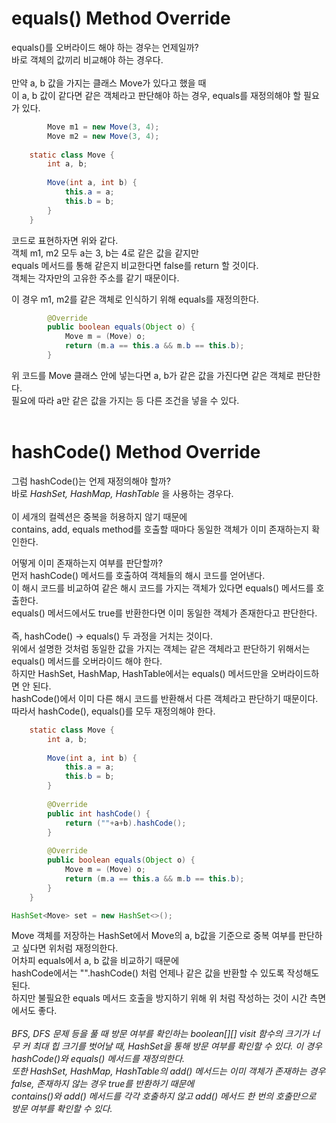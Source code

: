 # equals() Method Override
equals()를 오버라이드 해야 하는 경우는 언제일까?  
바로 객체의 값끼리 비교해야 하는 경우다.  
<br>
만약 a, b 값을 가지는 클래스 Move가 있다고 했을 때  
이 a, b 값이 같다면 같은 객체라고 판단해야 하는 경우, equals를 재정의해야 할 필요가 있다.

```java
        Move m1 = new Move(3, 4);
        Move m2 = new Move(3, 4);
        
	static class Move {
		int a, b;
    
		Move(int a, int b) {
			this.a = a;
			this.b = b; 
		}
	}
```
코드로 표현하자면 위와 같다.  
객체 m1, m2 모두 a는 3, b는 4로 같은 값을 같지만  
equals 메서드를 통해 같은지 비교한다면 false를 return 할 것이다.  
객체는 각자만의 고유한 주소를 같기 때문이다.  

이 경우 m1, m2를 같은 객체로 인식하기 위해 equals를 재정의한다.

```java
		@Override
		public boolean equals(Object o) {
			Move m = (Move) o;
			return (m.a == this.a && m.b == this.b);
		}
```
위 코드를 Move 클래스 안에 넣는다면 a, b가 같은 값을 가진다면 같은 객체로 판단한다.  
필요에 따라 a만 같은 값을 가지는 등 다른 조건을 넣을 수 있다.  
</br>
# hashCode() Method Override
그럼 hashCode()는 언제 재정의해야 할까?  
바로 
*HashSet, HashMap, HashTable*
을 사용하는 경우다.  
</br>
이 세개의 컬렉션은 중복을 허용하지 않기 때문에  
contains, add, equals method를 호출할 때마다 동일한 객체가 이미 존재하는지 확인한다.  

어떻게 이미 존재하는지 여부를 판단할까?  
먼저 hashCode() 메서드를 호출하여 객체들의 해시 코드를 얻어낸다.  
이 해시 코드를 비교하여 같은 해시 코드를 가지는 객체가 있다면 equals() 메서드를 호출한다.  
equals() 메서드에서도 true를 반환한다면 이미 동일한 객체가 존재한다고 판단한다.  
</br> 
즉, hashCode() -> equals() 두 과정을 거치는 것이다.  
위에서 설명한 것처럼 동일한 값을 가지는 객체는 같은 객체라고 판단하기 위해서는 equals() 메서드를 오버라이드 해야 한다.  
하지만 HashSet, HashMap, HashTable에서는 equals() 메서드만을 오버라이드하면 안 된다.  
hashCode()에서 이미 다른 해시 코드를 반환해서 다른 객체라고 판단하기 때문이다.  
따라서 hashCode(), equals()를 모두 재정의해야 한다.

```java
	static class Move {
		int a, b;
		
		Move(int a, int b) {
			this.a = a;
			this.b = b; 
		}
		
		@Override
		public int hashCode() {
			return (""+a+b).hashCode();
		}
		
		@Override
		public boolean equals(Object o) {
			Move m = (Move) o;
			return (m.a == this.a && m.b == this.b);
		}
	}
```  
```java
HashSet<Move> set = new HashSet<>();  
```
Move 객체를 저장하는 HashSet에서 Move의 a, b값을 기준으로 중복 여부를 판단하고 싶다면 위처럼 재정의한다.  
어차피 equals에서 a, b 값을 비교하기 때문에  
hashCode에서는 "".hashCode() 처럼 언제나 같은 값을 반환할 수 있도록 작성해도 된다.  
하지만 불필요한 equals 메서드 호출을 방지하기 위해 위 처럼 작성하는 것이 시간 측면에서도 좋다.  
</br>
*BFS, DFS 문제 등을 풀 때 방문 여부를 확인하는 boolean[][] visit 함수의 크기가 너무 커 최대 힙 크기를 벗어날 때, HashSet을 통해 방문 여부를 확인할 수 있다.
이 경우 hashCode()와 equals() 메서드를 재정의한다.  
또한 HashSet, HashMap, HashTable의 add() 메서드는 이미 객체가 존재하는 경우 false, 존재하지 않는 경우 true를 반환하기 때문에  
contains()와 add() 메서드를 각각 호출하지 않고 add() 메서드 한 번의 호출만으로 방문 여부를 확인할 수 있다.*
